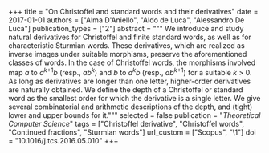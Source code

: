 +++
title = "On Christoffel and standard words and their derivatives"
date = 2017-01-01
authors = ["Alma D'Aniello", "Aldo de Luca", "Alessandro De Luca"]
publication_types = ["2"]
abstract = """
We introduce and study natural derivatives for Christoffel and finite standard
words, as well as for characteristic Sturmian words. These derivatives, which
are realized as inverse images under suitable morphisms, preserve the
aforementioned classes of words. In the case of Christoffel words, the morphisms
involved map *a* to *a*<sup>*k*+1</sup>*b* (resp., *ab<sup>k</sup>*) and *b* to
*a<sup>k</sup>b* (resp., *ab*<sup>*k*+1</sup>) for a suitable *k* > 0. As long
as derivatives are longer than one letter, higher-order derivatives are
naturally obtained. We define the depth of a Christoffel or standard word as the
smallest order for which the derivative is a single letter. We give several
combinatorial and arithmetic descriptions of the depth, and (tight) lower and
upper bounds for it."""
selected = false
publication = "*Theoretical Computer Science*"
tags = ["Christoffel derivative", "Christoffel words", "Continued fractions", "Sturmian words"]
url_custom = ["Scopus", "\1"]
doi = "10.1016/j.tcs.2016.05.010"
+++
